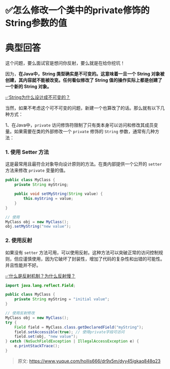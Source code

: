 # ✅怎么修改一个类中的private修饰的String参数的值


# 典型回答

这个问题，要么面试官是想问你反射，要么就是在给你挖坑！

因为，**在Java中，String 类型确实是不可变的。这意味着一旦一个 String 对象被创建，其内容就不能被改变。任何看似修改了 String 值的操作实际上都是创建了一个新的 String 对象。**

[✅String为什么设计成不可变的？](https://www.yuque.com/hollis666/dr9x5m/hhkgh2nsrlnf2g0g?view=doc_embed)

当然，如果不考虑这个可不可变的问题，新建一个也算改了的话。那么就有以下几种方式：

1、在Java中，`private` 访问修饰符限制了只有类本身可以访问和修改其成员变量。如果需要在类的外部修改一个 `private` 修饰的 `String` 参数，通常有几种方法：


### 1. 使用 Setter 方法

这是最常用且最符合对象导向设计原则的方法。在类内部提供一个公开的 `setter` 方法来修改 `private` 变量的值。

```java
public class MyClass {
    private String myString;

    public void setMyString(String value) {
        this.myString = value;
    }
}

// 使用
MyClass obj = new MyClass();
obj.setMyString("new value");
```


### 2. 使用反射

如果没有 `setter` 方法可用，可以使用反射。这种方法可以突破正常的访问控制规则，但应谨慎使用，因为它破坏了封装性，增加了代码的复杂性和出错的可能性。并且性能并不好。

[✅什么是反射机制？为什么反射慢？](https://www.yuque.com/hollis666/dr9x5m/sr19rp?view=doc_embed)

```java
import java.lang.reflect.Field;

public class MyClass {
    private String myString = "initial value";
}

// 使用反射修改
MyClass obj = new MyClass();
try {
    Field field = MyClass.class.getDeclaredField("myString");
    field.setAccessible(true); // 使得private字段可访问
    field.set(obj, "new value");
} catch (NoSuchFieldException | IllegalAccessException e) {
    e.printStackTrace();
}
```





> 原文: <https://www.yuque.com/hollis666/dr9x5m/dyy45igkaq848q23>